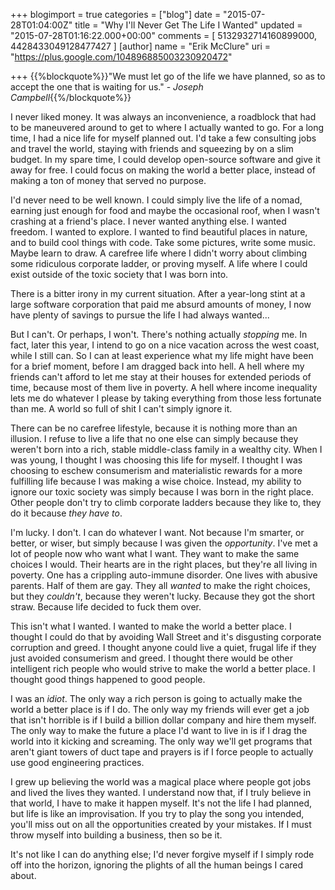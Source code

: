 +++
blogimport = true
categories = ["blog"]
date = "2015-07-28T01:04:00Z"
title = "Why I'll Never Get The Life I Wanted"
updated = "2015-07-28T01:16:22.000+00:00"
comments = [ 5132932714160899000, 4428433049128477427 ]
[author]
name = "Erik McClure"
uri = "https://plus.google.com/104896885003230920472"

+++
{{%blockquote%}}"We must let go of the life we have planned, so as to accept the one that is waiting for us." - *Joseph Campbell*{{%/blockquote%}}

I never liked money. It was always an inconvenience, a roadblock that had to be maneuvered around to get to where I actually wanted to go. For a long time, I had a nice life for myself planned out. I'd take a few consulting jobs and travel the world, staying with friends and squeezing by on a slim budget. In my spare time, I could develop open-source software and give it away for free. I could focus on making the world a better place, instead of making a ton of money that served no purpose. 

I'd never need to be well known. I could simply live the life of a nomad, earning just enough for food and maybe the occasional roof, when I wasn't crashing at a friend's place. I never wanted anything else. I wanted freedom. I wanted to explore. I wanted to find beautiful places in nature, and to build cool things with code. Take some pictures, write some music. Maybe learn to draw. A carefree life where I didn't worry about climbing some ridiculous corporate ladder, or proving myself. A life where I could exist outside of the toxic society that I was born into.

There is a bitter irony in my current situation. After a year-long stint at a large software corporation that paid me absurd amounts of money, I now have plenty of savings to pursue the life I had always wanted...

But I can't. Or perhaps, I won't. There's nothing actually *stopping* me. In fact, later this year, I intend to go on a nice vacation across the west coast, while I still can. So I can at least experience what my life might have been for a brief moment, before I am dragged back into hell. A hell where my friends can't afford to let me stay at their houses for extended periods of time, because most of them live in poverty. A hell where income inequality lets me do whatever I please by taking everything from those less fortunate than me. A world so full of shit I can't simply ignore it.

There can be no carefree lifestyle, because it is nothing more than an illusion. I refuse to live a life that no one else can simply because they weren't born into a rich, stable middle-class family in a wealthy city. When I was young, I thought I was choosing this life for myself. I thought I was choosing to eschew consumerism and materialistic rewards for a more fulfilling life because I was making a wise choice. Instead, my ability to ignore our toxic society was simply because I was born in the right place. Other people don't try to climb corporate ladders because they like to, they do it because *they have to*.

I'm lucky. I don't. I can do whatever I want. Not because I'm smarter, or better, or wiser, but simply because I was given the *opportunity*. I've met a lot of people now who want what I want. They want to make the same choices I would. Their hearts are in the right places, but they're all living in poverty. One has a crippling auto-immune disorder. One lives with abusive parents. Half of them are gay. They all *wanted* to make the right choices, but they *couldn't*, because they weren't lucky. Because they got the short straw. Because life decided to fuck them over.

This isn't what I wanted. I wanted to make the world a better place. I thought I could do that by avoiding Wall Street and it's disgusting corporate corruption and greed. I thought anyone could live a quiet, frugal life if they just avoided consumerism and greed. I thought there would be other intelligent rich people who would strive to make the world a better place. I thought good things happened to good people.

I was an *idiot*. The only way a rich person is going to actually make the world a better place is if I do. The only way my friends will ever get a job that isn't horrible is if I build a billion dollar company and hire them myself. The only way to make the future a place I'd want to live in is if I drag the world into it kicking and screaming. The only way we'll get programs that aren't giant towers of duct tape and prayers is if I force people to actually use good engineering practices.

I grew up believing the world was a magical place where people got jobs and lived the lives they wanted. I understand now that, if I truly believe in that world, I have to make it happen myself. It's not the life I had planned, but life is like an improvisation. If you try to play the song you intended, you'll miss out on all the opportunities created by your mistakes. If I must throw myself into building a business, then so be it.

It's not like I can do anything else; I'd never forgive myself if I simply rode off into the horizon, ignoring the plights of all the human beings I cared about.
